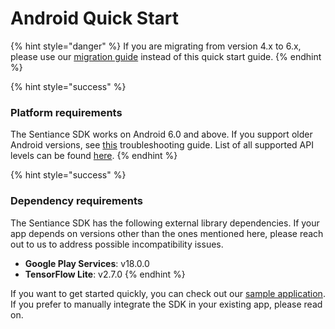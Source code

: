 # Android Quick Start

{% hint style="danger" %}
If you are migrating from version 4.x to 6.x, please use our [migration guide](../../appendix/migration-guide/android.md#migrating-from-4.x-to-6.x) instead of this quick start guide.&#x20;
{% endhint %}

{% hint style="success" %}
### Platform requirements

The Sentiance SDK works on Android 6.0 and above. If you support older Android versions, see [this](../../troubleshooting/android.md#manifest-merger-failed-uses-sdk-minsdkversion-x-cannot-be-smaller-than-version-y-declared-in-library) troubleshooting guide. List of all supported API levels can be found [here](../../appendix/android/supported-api-levels.md).
{% endhint %}

{% hint style="success" %}
### Dependency requirements

The Sentiance SDK has the following external library dependencies. If your app depends on versions other than the ones mentioned here, please reach out to us to address possible incompatibility issues.

* **Google Play Services**: v18.0.0
* **TensorFlow Lite**: v2.7.0
{% endhint %}

If you want to get started quickly, you can check out our [sample application](https://github.com/sentiance/sample-apps-android). If you prefer to manually integrate the SDK in your existing app, please read on.
